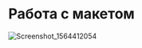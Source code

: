 # Работа с макетом
![Screenshot_1564412054](https://user-images.githubusercontent.com/10943612/62058475-32133180-b22a-11e9-9712-c3b374bf99cb.png)
